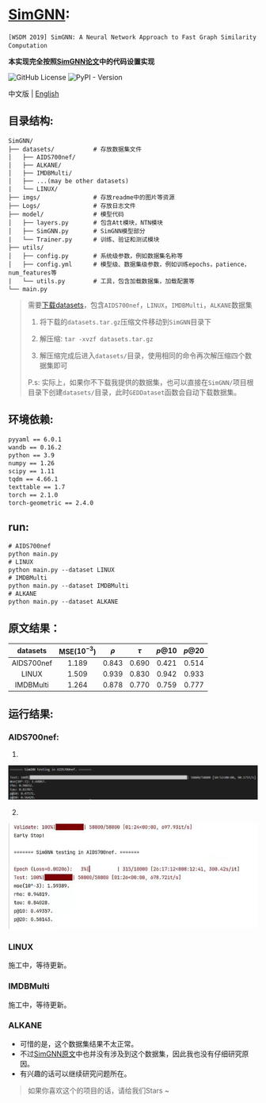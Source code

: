 # [SimGNN](https://arxiv.org/abs/1808.05689):
`[WSDM 2019] SimGNN: A Neural Network Approach to Fast Graph Similarity Computation`

**本实现完全按照[SimGNN论文](https://arxiv.org/abs/1808.05689)中的代码设置实现**

![GitHub License](https://img.shields.io/github/license/Sangs3112/SimGNN)
![PyPI - Version](https://img.shields.io/pypi/v/pypi)

中文版 | [English](./README_en.md)

## 目录结构:
```
SimGNN/
├── datasets/           # 存放数据集文件
│   ├── AIDS700nef/
│   ├── ALKANE/
│   ├── IMDBMulti/
│   ├── ...(may be other datasets)
|   └── LINUX/
├── imgs/               # 存放readme中的图片等资源
├── Logs/               # 存放日志文件
├── model/              # 模型代码
│   ├── layers.py       # 包含Att模块，NTN模块
│   ├── SimGNN.py       # SimGNN模型部分
|   └── Trainer.py      # 训练、验证和测试模块
├── utils/
│   ├── config.py       # 系统级参数，例如数据集名称等
│   ├── config.yml      # 模型级、数据集级参数，例如训练epochs，patience，num_features等
|   └── utils.py        # 工具，包含加载数据集，加载配置等
└── main.py             
```
> 需要[下载datasets](https://drive.google.com/drive/folders/1MOOUxxC_76Jseuc-JWaJ6B6LfU6-wNfR?usp=drive_link)，包含`AIDS700nef`，`LINUX`，`IMDBMulti`，`ALKANE`数据集
> 
> 1. 将下载的`datasets.tar.gz`压缩文件移动到`SimGNN`目录下
>
> 2. 解压缩: `tar -xvzf datasets.tar.gz`
> 
> 3. 解压缩完成后进入`datasets/`目录，使用相同的命令再次解压缩四个数据集即可
>
> P.s: 实际上，如果你不下载我提供的数据集，也可以直接在`SimGNN/`项目根目录下创建`datasets/`目录，此时`GEDDataset`函数会自动下载数据集。

## 环境依赖:
```
pyyaml == 6.0.1
wandb == 0.16.2
python == 3.9
numpy == 1.26
scipy == 1.11
tqdm == 4.66.1
texttable == 1.7
torch == 2.1.0
torch-geometric == 2.4.0
```

## run:
```
# AIDS700nef
python main.py
# LINUX
python main.py --dataset LINUX
# IMDBMulti
python main.py --dataset IMDBMulti
# ALKANE
python main.py --dataset ALKANE
```

## 原文结果：
| datasets | MSE($10^{-3}$) | $\rho$ | $\tau$ | $p@10$ | $p@20$ |
|:----:|:----:|:----:|:----:|:----:|:----:|
| AIDS700nef | 1.189 | 0.843 | 0.690 | 0.421 | 0.514 |
| LINUX | 1.509 | 0.939 | 0.830 | 0.942 | 0.933 |
| IMDBMulti | 1.264 | 0.878 | 0.770 | 0.759 | 0.777 |

## 运行结果:
### AIDS700nef:
1. 
![AIDS700nef_result_1](./imgs/AIDS700nef_1.png)

2. 
![AIDS700nef_result_2](./imgs/AIDS700nef_2.png)

### LINUX
施工中，等待更新。

### IMDBMulti
施工中，等待更新。

### ALKANE
- 可惜的是，这个数据集结果不太正常。
- 不过[SimGNN原文](https://arxiv.org/abs/1808.05689)中也并没有涉及到这个数据集，因此我也没有仔细研究原因。
- 有兴趣的话可以继续研究问题所在。

> 如果你喜欢这个的项目的话，请给我们Stars ~